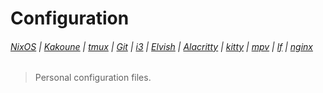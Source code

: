 # Configuration

###### [NixOS](etc/nixos/configuration.nix) | [Kakoune](config/kak/kakrc) | [tmux](home/tmux.conf) | [Git](config/git/config) | [i3](config/i3/config) | [Elvish](home/elvish/rc.elv) | [Alacritty](config/alacritty/alacritty.yml) | [kitty](config/kitty/kitty.conf) | [mpv](config/mpv/mpv.conf) | [lf](config/lf/lfrc) | [nginx](etc/nginx/nginx.conf)

> Personal configuration files.
